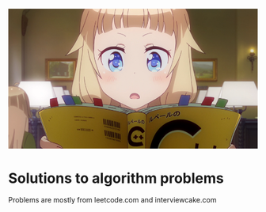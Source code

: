 ![newgameMain](./main.png "C++")
# Solutions to algorithm problems
Problems are mostly from leetcode.com and interviewcake.com